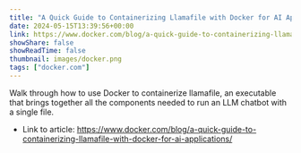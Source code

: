 ```yaml
---
title: "A Quick Guide to Containerizing Llamafile with Docker for AI Applications"
date: 2024-05-15T13:39:56+00:00
link: https://www.docker.com/blog/a-quick-guide-to-containerizing-llamafile-with-docker-for-ai-applications/
showShare: false
showReadTime: false
thumbnail: images/docker.png
tags: ["docker.com"]
---
```

Walk through how to use Docker to containerize llamafile, an executable that brings together all the components needed to run an LLM chatbot with a single file.

- Link to article: https://www.docker.com/blog/a-quick-guide-to-containerizing-llamafile-with-docker-for-ai-applications/